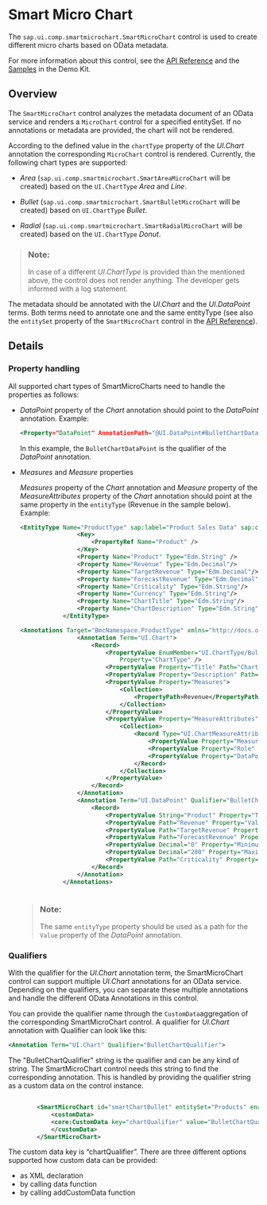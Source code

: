 <!-- loio2180a6faa3ba4269aab16a77b905ee23 -->

# Smart Micro Chart

The `sap.ui.comp.smartmicrochart.SmartMicroChart` control is used to create different micro charts based on OData metadata.

For more information about this control, see the [API Reference](https://ui5.sap.com/#/api/sap.ui.comp.smartmicrochart.SmartMicroChart) and the [Samples](https://ui5.sap.com/#/entity/sap.ui.comp.smartmicrochart.SmartMicroChart) in the Demo Kit.



<a name="loio2180a6faa3ba4269aab16a77b905ee23__section_y4b_djc_wz"/>

## Overview

The `SmartMicroChart` control analyzes the metadata document of an OData service and renders a `MicroChart` control for a specified entitySet. If no annotations or metadata are provided, the chart will not be rendered.

According to the defined value in the `chartType` property of the *UI.Chart* annotation the corresponding `MicroChart` control is rendered. Currently, the following chart types are supported:

-   *Area* \(`sap.ui.comp.smartmicrochart.SmartAreaMicroChart` will be created\) based on the `UI.ChartType` *Area* and *Line*.

-   *Bullet* \(`sap.ui.comp.smartmicrochart.SmartBulletMicroChart` will be created\) based on `UI.ChartType` *Bullet*.

-   *Radial* \(`sap.ui.comp.smartmicrochart.SmartRadialMicroChart` will be created\) based on the `UI.ChartType` *Donut*.


> ### Note:  
> In case of a different *UI.ChartType* is provided than the mentioned above, the control does not render anything. The developer gets informed with a log statement.

The metadata should be annotated with the *UI.Chart* and the *UI.DataPoint* terms. Both terms need to annotate one and the same entityType \(see also the `entitySet` property of the `SmartMicroChart` control in the [API Reference](https://ui5.sap.com/#/api/sap.ui.comp.smartmicrochart.SmartMicroChart)\).



<a name="loio2180a6faa3ba4269aab16a77b905ee23__section_z4b_djc_wz"/>

## Details



### Property handling

All supported chart types of SmartMicroCharts need to handle the properties as follows:

-   *DataPoint* property of the *Chart* annotation should point to the *DataPoint* annotation. Example:

    ```xml
    <Property="DataPoint" AnnotationPath="@UI.DataPoint#BulletChartDataPoint">
    ```

    In this example, the `BulletChartDataPoint` is the qualifier of the *DataPoint* annotation.

-   *Measures* and *Measure* properties

    *Measures* property of the *Chart* annotation and *Measure* property of the *MeasureAttributes* property of the *Chart* annotation should point at the same property in the `entityType` \(Revenue in the sample below\). Example:

    ```xml
    <EntityType Name="ProductType" sap:label="Product Sales Data" sap:content-version="1">
    				<Key>
    					<PropertyRef Name="Product" />
    				</Key>
    				<Property Name="Product" Type="Edm.String" />
    				<Property Name="Revenue" Type="Edm.Decimal"/>
    				<Property Name="TargetRevenue" Type="Edm.Decimal"/>
    				<Property Name="ForecastRevenue" Type="Edm.Decimal"/>
    				<Property Name="Criticality" Type="Edm.String"/>
    				<Property Name="Currency" Type="Edm.String"/>
    				<Property Name="ChartTitle" Type="Edm.String"/>
    				<Property Name="ChartDescription" Type="Edm.String"/>
    			</EntityType>					
    ```

    ```xml
    <Annotations Target="BmcNamespace.ProductType" xmlns="http://docs.oasis-open.org/odata/ns/edm">
    				<Annotation Term="UI.Chart">
    					<Record>
    						<PropertyValue EnumMember="UI.ChartType/Bullet"
    							Property="ChartType" />
    						<PropertyValue Property="Title" Path="ChartTitle" />
    						<PropertyValue Property="Description" Path="ChartDescription" />
    						<PropertyValue Property="Measures">
    							<Collection>
    								<PropertyPath>Revenue</PropertyPath>
    							</Collection>
    						</PropertyValue>
    						<PropertyValue Property="MeasureAttributes">
    							<Collection>
    								<Record Type="UI.ChartMeasureAttributeType">
    									<PropertyValue Property="Measure" PropertyPath="Revenue" />
    									<PropertyValue Property="Role" EnumMember="UI.ChartMeasureRoleType/Axis1" />
    									<PropertyValue Property="DataPoint" AnnotationPath="@UI.DataPoint#BulletChartDataPoint" />
    								</Record>
    							</Collection>
    						</PropertyValue>
    					</Record>
    				</Annotation>
    				<Annotation Term="UI.DataPoint" Qualifier="BulletChartDataPoint">
    					<Record>
    						<PropertyValue String="Product" Property="Title" />
    						<PropertyValue Path="Revenue" Property="Value" />
    						<PropertyValue Path="TargetRevenue" Property="TargetValue" />
    						<PropertyValue Path="ForecastRevenue" Property="ForecastValue" />
    						<PropertyValue Decimal="0" Property="MinimumValue" />
    						<PropertyValue Decimal="200" Property="MaximumValue" />
    						<PropertyValue Path="Criticality" Property="Criticality" />
    					</Record>
    				</Annotation>
    			</Annotations>
    
    
    
    ```

    > ### Note:  
    > The same `entityType` property should be used as a path for the `Value` property of the *DataPoint* annotation.




### Qualifiers

With the qualifier for the *UI.Chart* annotation term, the SmartMicroChart control can support multiple *UI.Chart* annotations for an OData service. Depending on the qualifiers, you can separate these multiple annotations and handle the different OData Annotations in this control.

You can provide the qualifier name through the `CustomData`aggregation of the corresponding SmartMicroChart control. A qualifier for *UI.Chart* annotation with Qualifier can look like this:

```xml
<Annotation Term="UI.Chart" Qualifier="BulletChartQualifier">
```

The "BulletChartQualifier" string is the qualifier and can be any kind of string. The SmartMicroChart control needs this string to find the corresponding annotation. This is handled by providing the qualifier string as a custom data on the control instance.

```xml

		<SmartMicroChart id="smartChartBullet" entitySet="Products" enableAutoBinding="true" chartBindingPath="/Products('PC')" isResponsive="true">
			<customData>
			<core:CustomData key="chartQualifier" value="BulletChartQualifier" />
			</customData>
		</SmartMicroChart>
```

The custom data key is “chartQualifier”. There are three different options supported how custom data can be provided:

-   as XML declaration
-   by calling data function
-   by calling addCustomData function

